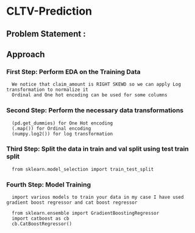 # CLTV-Prediction
## Problem Statement :


## Approach
   ### First Step: Perform EDA on the Training Data
      We notice that claim_amount is RIGHT SKEWD so we can apply Log transformation to normalize it 
      Ordinal and One hot encoding can be used for some columns  
   ### Second Step: Perform the necessary data transformations
      (pd.get_dummies) for One Hot encoding
      (.map()) for Ordinal encoding
      (numpy.log2()) for log transformation 
   ### Third Step: Split the data in train and val split using test train split 
      from sklearn.model_selection import train_test_split
   ### Fourth Step: Model Training 
      import various models to train your data in my case I have used gradient boost regressor and cat boost regressor
      
      from sklearn.ensemble import GradientBoostingRegressor
      import catboost as cb
      cb.CatBoostRegressor() 
   ###
